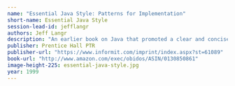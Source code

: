 ```yaml
---
name: "Essential Java Style: Patterns for Implementation"
short-name: Essential Java Style
session-lead-id: jefflangr
authors: Jeff Langr
description: "An earlier book on Java that promoted a clear and concise stylistic approach for Java development. Based on the Smalltalk Best Practice Patterns book from a few years earlier."
publisher: Prentice Hall PTR
publisher-url: "https://www.informit.com/imprint/index.aspx?st=61089"
book-url: "http://www.amazon.com/exec/obidos/ASIN/0130850861"
image-height-225: essential-java-style.jpg
year: 1999
---
```

